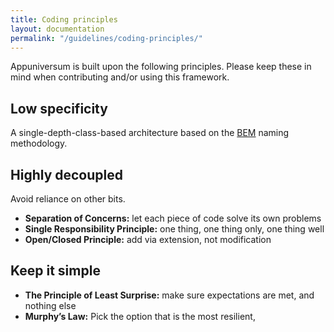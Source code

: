 ```yaml
---
title: Coding principles
layout: documentation
permalink: "/guidelines/coding-principles/"
---
```


Appuniversum is built upon the following principles. Please keep these in mind when contributing and/or using this framework.

## Low specificity
A single-depth-class-based architecture based on the [BEM](https://csswizardry.com/2013/01/mindbemding-getting-your-head-round-bem-syntax/) naming methodology.

## Highly decoupled

Avoid reliance on other bits.

- **Separation of Concerns:** let each piece of code solve its own problems
- **Single Responsibility Principle:** one thing, one thing only, one thing well
- **Open/Closed Principle:** add via extension, not modification

## Keep it simple

- **The Principle of Least Surprise:** make sure expectations are met, and nothing else
- **Murphy’s Law:** Pick the option that is the most resilient, 
